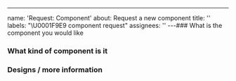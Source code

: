 ---
name: 'Request: Component'
about: Request a new component
title: ''
labels: "\U0001F9E9 component request"
assignees: ''
---### What is the component you would like

<!-- Describe the component here -->

### What kind of component is it

<!-- Uncomment one of the below: -->

<!-- Custom: Doesn't use Material-UI in any way -->
<!-- Re-themed: Re-theme a Material-UI component without changing it -->
<!-- Extend: Uses a Material-UI component, and alters functionality -->
<!-- N/A -->

### Designs / more information

<!-- Post any links to UXPin or attach any applicable material + more info -->
